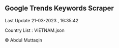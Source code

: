 

## Google Trends Keywords Scraper 
 
Last Update 21-03-2023 , 16:35:42

Country List :
VIETNAM.json



© Abdul Muttaqin 
